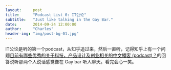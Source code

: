 ```yaml
---
layout:     post
title:      "Podcast List 0: IT公论"
subtitle:   "Just like talking in the Gay Bar."
date:       2014-09-24 12:00:00
author:     "Charles"
header-img: "img/post-bg-01.jpg"
---
```


IT公论是听的第一个podcast，从知乎追过来，然后一直听，记得知乎上有一个问题[目前有哪些优秀的关于科技，产品设计及创业相关的中文播客 (podcast)？](http://www.zhihu.com/question/24808414/answer/29055941)的回答说听那两个人说话感觉像在 Gay bar 听人聊天。看完会心一笑。
